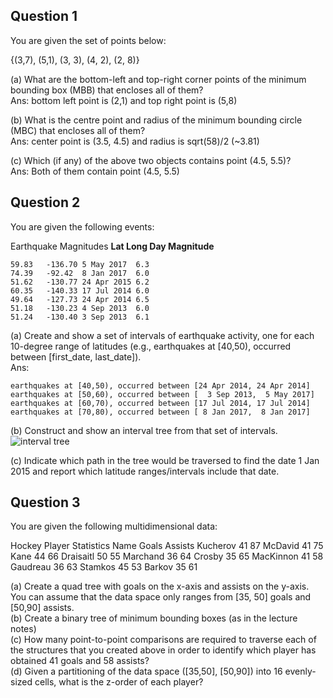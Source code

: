 ## Question 1
You are given the set of points below:

{(3,7), (5,1), (3, 3), (4, 2), (2, 8)}

(a) What are the bottom-left and top-right corner points of the minimum bounding box (MBB) that encloses all of them?<br>
Ans: bottom left point is (2,1) and top right point is (5,8)

(b) What is the centre point and radius of the minimum bounding circle (MBC) that encloses all of them?<br>
Ans: center point is (3.5, 4.5) and radius is sqrt(58)/2 (~3.81)

(c) Which (if any) of the above two objects contains point (4.5, 5.5)?<br>
Ans: Both of them contain point (4.5, 5.5)

## Question 2
You are given the following events:

Earthquake Magnitudes
**Lat	Long	Day	Magnitude**
```
59.83	-136.70	5 May 2017	6.3
74.39	-92.42	8 Jan 2017	6.0
51.62	-130.77	24 Apr 2015	6.2
60.35	-140.33	17 Jul 2014	6.0
49.64	-127.73	24 Apr 2014	6.5
51.18	-130.23	4 Sep 2013	6.0
51.24	-130.40	3 Sep 2013	6.1
```

(a) Create and show a set of intervals of earthquake activity, one for each 10-degree range of latitudes (e.g., 
earthquakes at [40,50), occurred between [first_date, last_date]).<br>
Ans:
```
earthquakes at [40,50), occurred between [24 Apr 2014, 24 Apr 2014]
earthquakes at [50,60), occurred between [	3 Sep 2013,  5 May 2017]
earthquakes at [60,70), occurred between [17 Jul 2014, 17 Jul 2014]
earthquakes at [70,80), occurred between [ 8 Jan 2017,  8 Jan 2017]
```

(b) Construct and show an interval tree from that set of intervals.<br>
![interval tree](https://github.com/SiRumCz/CSC_501_Quizzes/tree/master/img/quiz3_q2_interval_tree.png)

(c) Indicate which path in the tree would be traversed to find the date 1 Jan 2015 and report which latitude 
ranges/intervals include that date.<br>

## Question 3
You are given the following multidimensional data:

Hockey Player Statistics
Name	Goals	Assists
Kucherov	41	87
McDavid	41	75
Kane	44	66
Draisaitl	50	55
Marchand	36	64
Crosby	35	65
MacKinnon	41	58
Gaudreau	36	63
Stamkos	45	53
Barkov	35	61
 

(a) Create a quad tree with goals on the x-axis and assists on the y-axis. You can assume that the data space only ranges 
from [35, 50] goals and [50,90] assists.<br>
(b) Create a binary tree of minimum bounding boxes (as in the lecture notes)<br>
(c) How many point-to-point comparisons are required to traverse each of the structures that you created above in order 
to identify which player has obtained 41 goals and 58 assists?<br>
(d) Given a partitioning of the data space ([35,50], [50,90]) into 16 evenly-sized cells, what is the z-order of each 
player?<br>
